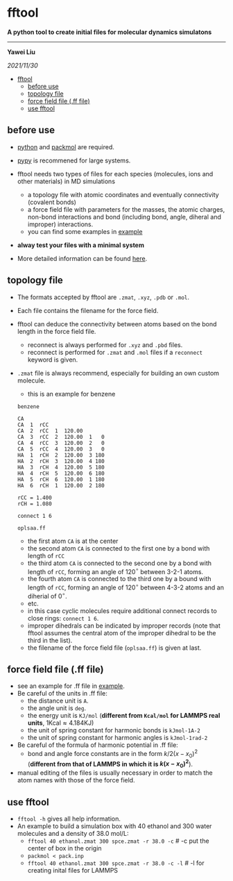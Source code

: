 # fftool

**A python tool to create initial files for molecular dynamics simulatons**

---

**Yawei Liu**

*2021/11/30*

- [fftool](#fftool)
  - [before use](#before-use)
  - [topology file](#topology-file)
  - [force field file (.ff file)](#force-field-file-ff-file)
  - [use fftool](#use-fftool)

## before use

* [python](https://www.python.org/) and [packmol](http://leandro.iqm.unicamp.br/m3g/packmol/home.shtml) are required.
* [pypy](https://www.pypy.org/) is recommened for large systems.

* fftool needs two types of files for each species (molecules, ions and other materials) in MD simulations
  *  a topology file with atomic coordinates and eventually connectivity (covalent bonds)
  *  a force field file with parameters for the masses, the atomic charges, non-bond interactions and bond (including bond, angle, diheral and improper) interactions.
  *  you can find some examples in [example](./preprocess/fftool/examples)

* **alway test your files with a minimal system**

* More detailed information can be found [here](./preprocess/fftool).

## topology file

* The formats accepted by fftool are ```.zmat```, ```.xyz```, ```.pdb``` or ```.mol```.
* Each file contains the filename for the force field.
* fftool can deduce the connectivity between atoms based on the bond length in the force field file.
    * reconnect is always performed for ```.xyz``` and ```.pbd``` files.
    * reconnect is performed for ```.zmat``` and ```.mol``` files if a ```reconnect``` keyword is given.


* ```.zmat``` file is always recommend, especially for building an own custom molecule.
  * this is an example for benzene
  ```
  benzene

  CA
  CA  1  rCC
  CA  2  rCC  1  120.00
  CA  3  rCC  2  120.00  1   0
  CA  4  rCC  3  120.00  2   0
  CA  5  rCC  4  120.00  3   0
  HA  1  rCH  2  120.00  3 180
  HA  2  rCH  3  120.00  4 180
  HA  3  rCH  4  120.00  5 180
  HA  4  rCH  5  120.00  6 180
  HA  5  rCH  6  120.00  1 180
  HA  6  rCH  1  120.00  2 180

  rCC = 1.400
  rCH = 1.080

  connect 1 6

  oplsaa.ff
  ```
  * the first atom ```CA``` is at the center
  * the second atom ```CA``` is connected to the first one by a bond with length of ```rCC```
  * the third atom ```CA``` is connected to the second one by a bond with length of ```rCC```, forming an angle of 120$^\circ$ between 3-2-1 atoms.
  * the fourth atom ```CA``` is connected to the third one by a bound with length of ```rCC```, forming an angle of 120$^\circ$ between 4-3-2 atoms and an diherial of 0$^\circ$.
  * etc.
  * in this case cyclic molecules require additional connect records to close rings: ```connect 1 6```.
  * improper dihedrals can be indicated by improper records (note that fftool assumes the central atom of the improper dihedral to be the third in the list).
  * the filename of the force field file (```oplsaa.ff```) is given at last.

## force field file (.ff file)

* see an example for .ff file in [example](./preprocess/fftool/examples).
* Be careful of the units in .ff file:
    * the distance unit is ```A```.
    * the angle unit is ```deg```.
    * the energy unit is ```KJ/mol``` (**different from ```Kcal/mol``` for LAMMPS real units**, $1\text{Kcal}\approx4.184\text{KJ}$)
    * the unit of spring constant for harmonic bonds is ```kJmol-1A-2```
    * the unit of spring constant for harmonic angles is ```kJmol-1rad-2```
* Be careful of the formula of harmonic potential in .ff file:
  * bond and angle force constants are in the form $k/2 (x - x_0)^2$ (**different from that of LAMMPS in which it is $k (x - x_0)^2$**).
* manual editing of the files is usually necessary in order to match the atom names with those of the force field.

## use fftool

* ```fftool -h``` gives all help information.
* An example to build a simulation box with 40 ethanol and 300 water molecules and a density of 38.0 mol/L:
  * ```fftool 40 ethanol.zmat 300 spce.zmat -r 38.0 -c``` # -c put the center of box in the origin
  * ```packmol < pack.inp``` 
  * ```fftool 40 ethanol.zmat 300 spce.zmat -r 38.0 -c -l``` # -l for creating inital files for LAMMPS